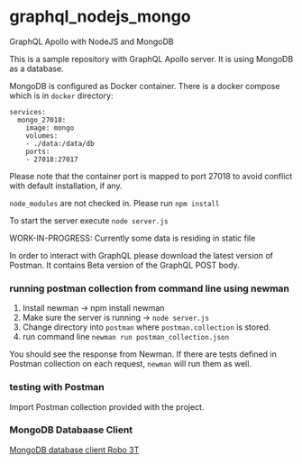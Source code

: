 # graphql_nodejs_mongo
GraphQL Apollo with NodeJS and MongoDB

This is a sample repository with GraphQL Apollo server. It is using MongoDB as a database.

MongoDB is configured as Docker container. There is a docker compose which is in `docker` directory:
```version: '3.1'
services:
  mongo_27018:
    image: mongo
    volumes:
    - ./data:/data/db
    ports:
    - 27018:27017
  ```
  
Please note that the container port is mapped to port 27018 to avoid conflict with default installation, if any.

`node_modules` are not checked in.  Please run `npm install`
  
To start the server execute `node server.js`
  
WORK-IN-PROGRESS: Currently some data is residing in static file
  
In order to interact with GraphQL please download the latest version of Postman.  It contains Beta version of the GraphQL POST body.

### running postman collection from command line using newman
1. Install newman -> npm install newman
2. Make sure the server is running -> `node server.js`
3. Change directory into `postman` where `postman.collection` is stored.
4. run command line `newman run postman_collection.json`

You should see the response from Newman.  If there are tests defined in Postman collection on each request, `newman` will run them as well.

### testing with Postman

Import Postman collection provided with the project.

### MongoDB Databaase Client

[MongoDB database client Robo 3T](https://www.robomongo.org/)
